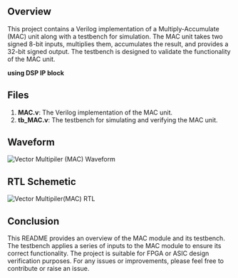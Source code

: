 ## Overview

This project contains a Verilog implementation of a Multiply-Accumulate (MAC) unit along with a testbench for simulation. The MAC unit takes two signed 8-bit inputs, multiplies them, accumulates the result, and provides a 32-bit signed output. The testbench is designed to validate the functionality of the MAC unit.

**using DSP IP block**

## Files

1. **MAC.v**: The Verilog implementation of the MAC unit.
2. **tb_MAC.v**: The testbench for simulating and verifying the MAC unit.


## Waveform  
![Vector Multipiler (MAC) Waveform](https://github.com/foodinsect/Verilog-modules/assets/36304709/acd6be94-013a-43cf-9974-b3f14aa67289)  
  

## RTL Schemetic  
![Vector Multipiler(MAC) RTL](https://github.com/foodinsect/Verilog-modules/assets/36304709/53201118-cb74-49bd-b56e-7e09ef3612e3)  

  
## Conclusion
This README provides an overview of the MAC module and its testbench. The testbench applies a series of inputs to the MAC module to ensure its correct functionality. The project is suitable for FPGA or ASIC design verification purposes. For any issues or improvements, please feel free to contribute or raise an issue.
